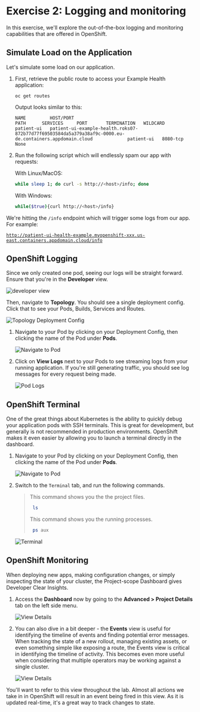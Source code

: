 # Exercise 2: Logging and monitoring

In this exercise, we'll explore the out-of-the-box logging and monitoring capabilities that are offered in OpenShift.

## Simulate Load on the Application

Let's simulate some load on our application.

1. First, retrieve the public route to access your Example Health application:

    ```
    oc get routes
    ```
    Output looks similar to this:
    ```
    NAME         HOST/PORT                                                                                                 PATH      SERVICES     PORT       TERMINATION   WILDCARD
    patient-ui   patient-ui-example-health.roks07-872b77d77f69503584da5a379a38af9c-0000.eu-de.containers.appdomain.cloud             patient-ui   8080-tcp                 None
    ```

2. Run the following script which will endlessly spam our app with requests:

    With Linux/MacOS:

    ```bash
    while sleep 1; do curl -s http://<host>/info; done
    ```
    
    With Windows:
    
    ```bash
    while($true){curl http://<host>/info}
    ```

We're hitting the `/info` endpoint which will trigger some logs from our app. For example:

[`http://patient-ui-health-example.myopenshift-xxx.us-east.containers.appdomain.cloud/info`](http://patient-ui-health-example.myopenshift-341665-66631af3eb2bd8030c5bb56d415b8851-0001.us-east.containers.appdomain.cloud/jee.html)

## OpenShift Logging

Since we only created one pod, seeing our logs will be straight forward. Ensure that you're in the **Developer** view.

![developer view](../assets/developer.png)

Then, navigate to **Topology**. You should see a single deployment config. Click that to see your Pods, Builds, Services and Routes.

![Topology Deployment Config](../assets/ocp43-topology.png)

1. Navigate to your Pod by clicking on your Deployment Config, then clicking the name of the Pod under **Pods**.

    ![Navigate to Pod](../assets/ocp43-pod-arrow.png)
   
2. Click on **View Logs** next to your Pods to see streaming logs from your running application. If you're still generating traffic, you should see log messages for every request being made.

    ![Pod Logs](../assets/ocp43-pod-logs.png)

## OpenShift Terminal

One of the great things about Kubernetes is the ability to quickly debug your application pods with SSH terminals. This is great for development, but generally is not recommended in production environments. OpenShift makes it even easier by allowing you to launch a terminal directly in the dashboard.

1. Navigate to your Pod by clicking on your Deployment Config, then clicking the name of the Pod under **Pods**.

   ![Navigate to Pod](../assets/ocp43-pod-arrow.png)

2. Switch to the `Terminal` tab, and run the following commands.

   > This command shows you the the project files.
   >
   > ```sh
   >  ls
   > ```
   >
   > This command shows you the running processes.
   >
   > ```sh
   >  ps aux
   > ```

   ![Terminal](../assets/ocp43-terminal.png)

## OpenShift Monitoring

When deploying new apps, making configuration changes, or simply inspecting the state of your cluster, the Project-scope Dashboard gives Developer Clear Insights.

1. Access the **Dashboard** now by going to the **Advanced > Project Details** tab on the left side menu.

    ![View Details](../assets/ocp43-project-details.png)

2. You can also dive in a bit deeper - the **Events** view is useful for identifying the timeline of events and finding potential error messages. When tracking the state of a new rollout, managing existing assets, or even something simple like exposing a route, the Events view is critical in identifying the timeline of activity. This becomes even more useful when considering that multiple operators may be working against a single cluster.

    ![View Details](../assets/projectevents.png)

You'll want to refer to this view throughout the lab. Almost all actions we take in in OpenShift will result in an event being fired in this view. As it is updated real-time, it's a great way to track changes to state.

